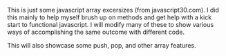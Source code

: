 This is just some javascript array excersizes (from javascript30.com). I did this mainly to help myself
brush up on methods and get help with a kick start to functional javascript. I will modify many of these to show various ways of accomplishing the same outcome with different code.

This will also showcase some push, pop, and other array features. 
